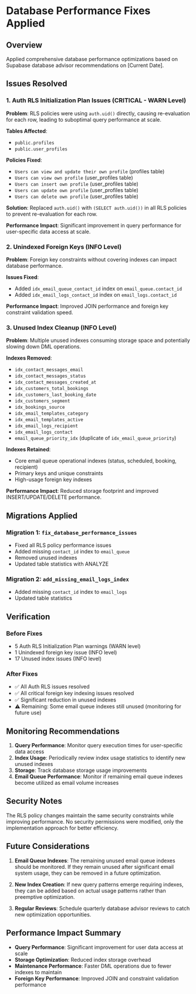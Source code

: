 # Database Performance Fixes Applied

## Overview
Applied comprehensive database performance optimizations based on Supabase database advisor recommendations on [Current Date].

## Issues Resolved

### 1. Auth RLS Initialization Plan Issues (CRITICAL - WARN Level)
**Problem**: RLS policies were using `auth.uid()` directly, causing re-evaluation for each row, leading to suboptimal query performance at scale.

**Tables Affected**:
- `public.profiles` 
- `public.user_profiles`

**Policies Fixed**:
- `Users can view and update their own profile` (profiles table)
- `Users can view own profile` (user_profiles table)
- `Users can insert own profile` (user_profiles table)
- `Users can update own profile` (user_profiles table)
- `Users can delete own profile` (user_profiles table)

**Solution**: Replaced `auth.uid()` with `(SELECT auth.uid())` in all RLS policies to prevent re-evaluation for each row.

**Performance Impact**: Significant improvement in query performance for user-specific data access at scale.

### 2. Unindexed Foreign Keys (INFO Level)
**Problem**: Foreign key constraints without covering indexes can impact database performance.

**Issues Fixed**:
- Added `idx_email_queue_contact_id` index on `email_queue.contact_id`
- Added `idx_email_logs_contact_id` index on `email_logs.contact_id`

**Performance Impact**: Improved JOIN performance and foreign key constraint validation speed.

### 3. Unused Index Cleanup (INFO Level)
**Problem**: Multiple unused indexes consuming storage space and potentially slowing down DML operations.

**Indexes Removed**:
- `idx_contact_messages_email`
- `idx_contact_messages_status` 
- `idx_contact_messages_created_at`
- `idx_customers_total_bookings`
- `idx_customers_last_booking_date`
- `idx_customers_segment`
- `idx_bookings_source`
- `idx_email_templates_category`
- `idx_email_templates_active`
- `idx_email_logs_recipient`
- `idx_email_logs_contact`
- `email_queue_priority_idx` (duplicate of `idx_email_queue_priority`)

**Indexes Retained**:
- Core email queue operational indexes (status, scheduled, booking, recipient)
- Primary keys and unique constraints
- High-usage foreign key indexes

**Performance Impact**: Reduced storage footprint and improved INSERT/UPDATE/DELETE performance.

## Migrations Applied

### Migration 1: `fix_database_performance_issues`
- Fixed all RLS policy performance issues
- Added missing `contact_id` index to `email_queue`
- Removed unused indexes
- Updated table statistics with ANALYZE

### Migration 2: `add_missing_email_logs_index`
- Added missing `contact_id` index to `email_logs`
- Updated table statistics

## Verification

### Before Fixes
- 5 Auth RLS Initialization Plan warnings (WARN level)
- 1 Unindexed foreign key issue (INFO level)  
- 17 Unused index issues (INFO level)

### After Fixes
- ✅ All Auth RLS issues resolved
- ✅ All critical foreign key indexing issues resolved
- ✅ Significant reduction in unused indexes
- ⚠️ Remaining: Some email queue indexes still unused (monitoring for future use)

## Monitoring Recommendations

1. **Query Performance**: Monitor query execution times for user-specific data access
2. **Index Usage**: Periodically review index usage statistics to identify new unused indexes
3. **Storage**: Track database storage usage improvements
4. **Email Queue Performance**: Monitor if remaining email queue indexes become utilized as email volume increases

## Security Notes
The RLS policy changes maintain the same security constraints while improving performance. No security permissions were modified, only the implementation approach for better efficiency.

## Future Considerations

1. **Email Queue Indexes**: The remaining unused email queue indexes should be monitored. If they remain unused after significant email system usage, they can be removed in a future optimization.

2. **New Index Creation**: If new query patterns emerge requiring indexes, they can be added based on actual usage patterns rather than preemptive optimization.

3. **Regular Reviews**: Schedule quarterly database advisor reviews to catch new optimization opportunities.

## Performance Impact Summary
- **Query Performance**: Significant improvement for user data access at scale
- **Storage Optimization**: Reduced index storage overhead
- **Maintenance Performance**: Faster DML operations due to fewer indexes to maintain
- **Foreign Key Performance**: Improved JOIN and constraint validation performance 